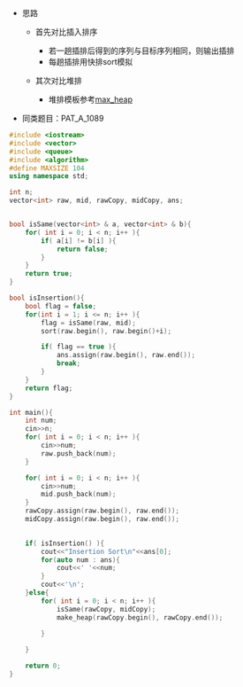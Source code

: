 *	思路

	*	首先对比插入排序
	
		*	若一趟插排后得到的序列与目标序列相同，则输出插排
		*	每趟插排用快排sort模拟
	
	*	其次对比堆排
	
		*	堆排模板参考[max_heap](https://github.com/jJayyyyyyy/cs/tree/master/data%20structure/heap)

*	同类题目：PAT_A_1089


```cpp
#include <iostream>
#include <vector>
#include <queue>
#include <algorithm>
#define MAXSIZE 104
using namespace std;

int n;
vector<int> raw, mid, rawCopy, midCopy, ans;


bool isSame(vector<int> & a, vector<int> & b){
	for( int i = 0; i < n; i++ ){
		if( a[i] != b[i] ){
			return false;
		}
	}
	return true;
}

bool isInsertion(){
	bool flag = false;
	for(int i = 1; i <= n; i++ ){
		flag = isSame(raw, mid);
		sort(raw.begin(), raw.begin()+i);

		if( flag == true ){
			ans.assign(raw.begin(), raw.end());
			break;
		}
	}
	return flag;
}

int main(){
	int num;
	cin>>n;
	for( int i = 0; i < n; i++ ){
		cin>>num;
		raw.push_back(num);
	}

	for( int i = 0; i < n; i++ ){
		cin>>num;
		mid.push_back(num);
	}
	rawCopy.assign(raw.begin(), raw.end());
	midCopy.assign(raw.begin(), raw.end());

	
	if( isInsertion() ){
		cout<<"Insertion Sort\n"<<ans[0];
		for(auto num : ans){
			cout<<' '<<num;
		}
		cout<<'\n';
	}else{
		for( int i = 0; i < n; i++ ){
			isSame(rawCopy, midCopy);
			make_heap(rawCopy.begin(), rawCopy.end());
			
		}

	}

	return 0;
}
```